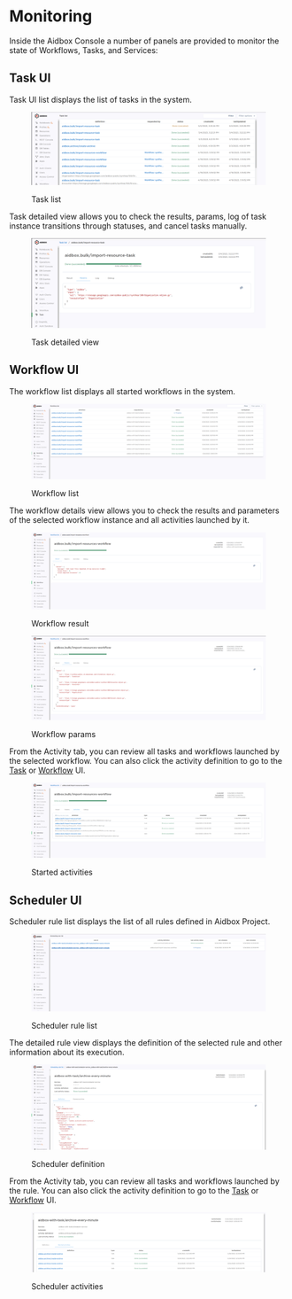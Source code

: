 # Monitoring

Inside the Aidbox Console a number of panels are provided to monitor the state of Workflows, Tasks, and Services:

## Task UI

Task UI list displays the list of tasks in the system.

<div data-full-width="true">

<figure><img src="../../.gitbook/assets/image (2).png" alt=""><figcaption><p>Task list</p></figcaption></figure>

</div>

Task detailed view allows you to check the results, params, log of task instance transitions through statuses, and cancel tasks manually.

<div data-full-width="true">

<figure><img src="../../.gitbook/assets/image (32).png" alt=""><figcaption><p>Task detailed view</p></figcaption></figure>

</div>

## Workflow UI

The workflow list displays all started workflows in the system.

<div data-full-width="true">

<figure><img src="../../.gitbook/assets/image (23).png" alt=""><figcaption><p>Workflow list</p></figcaption></figure>

</div>

The workflow details view allows you to check the results and parameters of the selected workflow instance and all activities launched by it.

<div data-full-width="true">

<figure><img src="../../.gitbook/assets/image (20).png" alt=""><figcaption><p>Workflow result</p></figcaption></figure>

</div>

<div data-full-width="true">

<figure><img src="../../.gitbook/assets/image (11).png" alt=""><figcaption><p>Workflow params</p></figcaption></figure>

</div>

From the Activity tab, you can review all tasks and workflows launched by the selected workflow. You can also click the activity definition to go to the [Task](monitoring.md#task-ui) or [Workflow](monitoring.md#workflow-ui) UI.

<div data-full-width="true">

<figure><img src="../../.gitbook/assets/image (21).png" alt=""><figcaption><p>Started activities</p></figcaption></figure>

</div>

## Scheduler UI

Scheduler rule list displays the list of all rules defined in Aidbox Project.

<div data-full-width="true">

<figure><img src="../../.gitbook/assets/image (35).png" alt=""><figcaption><p>Scheduler rule list</p></figcaption></figure>

</div>

The detailed rule view displays the definition of the selected rule and other information about its execution.

<div data-full-width="true">

<figure><img src="../../.gitbook/assets/image (15).png" alt=""><figcaption><p>Scheduler definition</p></figcaption></figure>

</div>

From the Activity tab, you can review all tasks and workflows launched by the rule. You can also click the activity definition to go to the [Task](monitoring.md#task-ui) or [Workflow](monitoring.md#workflow-ui) UI.

<div data-full-width="true">

<figure><img src="../../.gitbook/assets/image (33).png" alt=""><figcaption><p>Scheduler activities</p></figcaption></figure>

</div>
